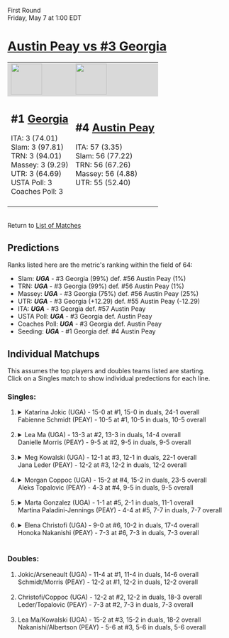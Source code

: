 First Round  
Friday, May 7 at 1:00 EDT
# [Austin Peay vs #3 Georgia](https://www.ncaa.com/game/5833663) 

<table>  
<tr style="background-color: #d9d9d9 !important"><td><a href="#"><img src="https://www.ncaa.com/sites/default/files/images/logos/schools/g/georgia.70.png" width="70" height="70" /></a></td><td><a href="#"><img src="https://www.ncaa.com/sites/default/files/images/logos/schools/a/austin-peay.70.png" width="70" height="70" /></a></td></tr>
<tr><td>  

<h2>#1 <a href="#">Georgia</a></h2>  
ITA: 3 (74.01)<br>  
Slam: 3 (97.81)<br>  
TRN: 3 (94.01)<br>  
Massey: 3 (9.29)<br>  
UTR: 3 (64.69)<br>  
USTA Poll: 3<br>  
Coaches Poll: 3<br>  
<br>  

</td><td>  

<h2>#4 <a href="#">Austin Peay</a></h2>  
ITA: 57 (3.35)<br>  
Slam: 56 (77.22)<br>  
TRN: 56 (67.26)<br>  
Massey: 56 (4.88)<br>  
UTR: 55 (52.40)<br>  
<br>  

</td></tr></table>  


<br>Return to [List of Matches](../index.md)  

## Predictions  

Ranks listed here are the metric's ranking within the field of 64:  
- Slam: ***UGA*** - #3 Georgia (99%) def. #56 Austin Peay (1%)  
- TRN: ***UGA*** - #3 Georgia (99%) def. #56 Austin Peay (1%)  
- Massey: ***UGA*** - #3 Georgia (75%) def. #56 Austin Peay (25%)  
- UTR: ***UGA*** - #3 Georgia (+12.29) def. #55 Austin Peay (-12.29)  
- ITA: ***UGA*** - #3 Georgia def. #57 Austin Peay  
- USTA Poll: ***UGA*** - #3 Georgia def. Austin Peay  
- Coaches Poll: ***UGA*** - #3 Georgia def. Austin Peay  
- Seeding: ***UGA*** - #1 Georgia def. #4 Austin Peay  

## Individual Matchups  
This assumes the top players and doubles teams listed are starting.  
Click on a Singles match to show individual predections for each line.  
### Singles:  

<ol>
<li><details>
<summary markdown="span">Katarina Jokic (UGA) - 15-0 at #1, 15-0 in duals, 24-1 overall<br>Fabienne Schmidt (PEAY) - 10-5 at #1, 10-5 in duals, 10-5 overall<br>&nbsp;</summary>
<h4>Predictions</h4><ul>
<li>Slam: <b><i>VT</i></b> - #30 Virginia Tech (56%) def. #35 Texas Tech (44%)</li>  
</ul></details></li>
<li><details>
<summary markdown="span">Lea Ma (UGA) - 13-3 at #2, 13-3 in duals, 14-4 overall<br>Danielle Morris (PEAY) - 9-5 at #2, 9-5 in duals, 9-5 overall<br>&nbsp;</summary>
<h4>Predictions</h4><ul>
<li>Slam: <b><i>VT</i></b> - #30 Virginia Tech (56%) def. #35 Texas Tech (44%)</li>  
</ul></details></li>
<li><details>
<summary markdown="span">Meg Kowalski (UGA) - 12-1 at #3, 12-1 in duals, 22-1 overall<br>Jana Leder (PEAY) - 12-2 at #3, 12-2 in duals, 12-2 overall<br>&nbsp;</summary>
<h4>Predictions</h4><ul>
<li>Slam: <b><i>VT</i></b> - #30 Virginia Tech (56%) def. #35 Texas Tech (44%)</li>  
</ul></details></li>
<li><details>
<summary markdown="span">Morgan Coppoc (UGA) - 15-2 at #4, 15-2 in duals, 23-5 overall<br>Aleks Topalovic (PEAY) - 4-3 at #4, 9-5 in duals, 9-5 overall<br>&nbsp;</summary>
<h4>Predictions</h4><ul>
<li>Slam: <b><i>VT</i></b> - #30 Virginia Tech (56%) def. #35 Texas Tech (44%)</li>  
</ul></details></li>
<li><details>
<summary markdown="span">Marta Gonzalez (UGA) - 1-1 at #5, 2-1 in duals, 11-1 overall<br>Martina Paladini-Jennings (PEAY) - 4-4 at #5, 7-7 in duals, 7-7 overall<br>&nbsp;</summary>
<h4>Predictions</h4><ul>
<li>Slam: <b><i>VT</i></b> - #30 Virginia Tech (56%) def. #35 Texas Tech (44%)</li>  
</ul></details></li>
<li><details>
<summary markdown="span">Elena Christofi (UGA) - 9-0 at #6, 10-2 in duals, 17-4 overall<br>Honoka Nakanishi (PEAY) - 7-3 at #6, 7-3 in duals, 7-3 overall<br>&nbsp;</summary>
<h4>Predictions</h4><ul>
<li>Slam: <b><i>VT</i></b> - #30 Virginia Tech (56%) def. #35 Texas Tech (44%)</li>  
</ul></details></li>
</ol>

### Doubles:  

<ol>
<li>Jokic/Arseneault (UGA) - 11-4 at #1, 11-4 in duals, 14-6 overall<br>Schmidt/Morris (PEAY) - 12-2 at #1, 12-2 in duals, 12-2 overall<br>&nbsp;</li>
<li>Christofi/Coppoc (UGA) - 12-2 at #2, 12-2 in duals, 18-3 overall<br>Leder/Topalovic (PEAY) - 7-3 at #2, 7-3 in duals, 7-3 overall<br>&nbsp;</li>
<li>Lea Ma/Kowalski (UGA) - 15-2 at #3, 15-2 in duals, 18-2 overall<br>Nakanishi/Albertson (PEAY) - 5-6 at #3, 5-6 in duals, 5-6 overall<br>&nbsp;</li>
</ol>